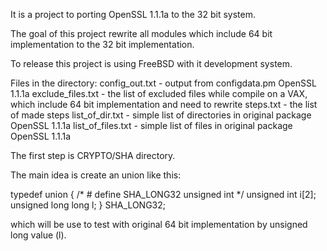 It is a project to porting OpenSSL 1.1.1a to the 32 bit system.

The goal of this project rewrite all modules
which include 64 bit implementation to the 32 bit implementation.

To release this project is using FreeBSD with it development system.

Files in the directory:
config_out.txt           - output from configdata.pm OpenSSL 1.1.1a
exclude_files.txt        - the list of excluded files while compile on a VAX,
                           which include 64 bit implementation and need to
                           rewrite
steps.txt                 - the list of made steps
list_of_dir.txt           - simple list of directories in original package OpenSSL 1.1.1a
list_of_files.txt         - simple list of files in original package OpenSSL 1.1.1a

The first step is CRYPTO/SHA directory.

The main idea is create an union like this:

typedef union {           /* # define SHA_LONG32 unsigned int */
   unsigned int  i[2];
   unsigned long long l;
   } SHA_LONG32;

which will be use to test with original 64 bit implementation by unsigned long value (l).
